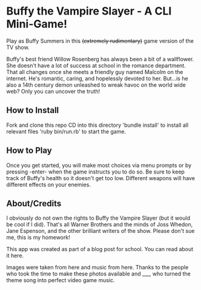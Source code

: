 <h1>Buffy the Vampire Slayer - A CLI Mini-Game!</h1>

<p>Play as Buffy Summers in this <s>(extremely rudimentary)</s> game version of the TV show.</p>
<p>Buffy's best friend Willow Rosenberg has always been a bit of a wallflower. She doesn't have a lot of success at school in the romance department. That all changes once she meets a friendly guy named Malcolm on the internet. He's romantic, caring, and hopelessly devoted to her. But...is he also a 14th century demon unleashed to wreak havoc on the world wide web? Only you can uncover the truth! </p>

<h2>How to Install</h2>
Fork and clone this repo
CD into this directory
'bundle install' to install all relevant files
'ruby bin/run.rb' to start the game. 

<h2>How to Play</h2>

<p>Once you get started, you will make most choices via menu prompts or by pressing -enter- when the game instructs you to do so. 
Be sure to keep track of Buffy's health so it doesn't get too low. Different weapons will have different effects on your enemies.</p>

<h2>About/Credits</h2>
<p>I obviously do not own the rights to Buffy the Vampire Slayer (but it would be cool if I did). That's all Warner Brothers and the minds of Joss Whedon, Jane Espenson, and the other brilliant writers of the show. Please don't sue me, this is my homework! 

This app was created as part of a blog post for school. You can read about it here.

Images were taken from here and music from here. Thanks to the people who took the time to make these photos available and ___, who turned the theme song into perfect video game music. 
</p>
